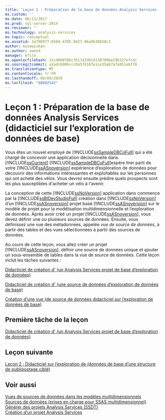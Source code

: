 ```yaml
---
title: 'Leçon 1 : Préparation de la base de données Analysis Services (didacticiel sur l’exploration de données de base) | Microsoft Docs'
ms.custom: ''
ms.date: 06/13/2017
ms.prod: sql-server-2014
ms.reviewer: ''
ms.technology: analysis-services
ms.topic: conceptual
ms.assetid: 2a796977-6568-4705-9d27-86a9b36658c2
author: minewiskan
ms.author: owend
manager: kfile
ms.openlocfilehash: 15cd000f0bcf61743301d130709be29b327efcdc
ms.sourcegitcommit: a1adc6906ccc0a57d187e1ce35ab7a7a951ebff8
ms.translationtype: MT
ms.contentlocale: fr-FR
ms.lasthandoff: 08/09/2019
ms.locfileid: "68892542"
---
```

# <a name="lesson-1-preparing-the-analysis-services-database-basic-data-mining-tutorial"></a>Leçon 1 : Préparation de la base de données Analysis Services (didacticiel sur l’exploration de données de base)
  Vous êtes un nouvel employé de [!INCLUDE[ssSampleDBCoFull](../includes/sssampledbcofull-md.md)] qui a été chargé de concevoir une application décisionnelle dans. [!INCLUDE[ssCurrent](../includes/sscurrent-md.md)] [!INCLUDE[ssSampleDBCoFull](../includes/sssampledbcofull-md.md)]espère tirer parti de votre [!INCLUDE[ssASnoversion](../includes/ssasnoversion-md.md)] expérience d’exploration de données pour découvrir des informations intéressantes et exploitables sur les personnes qui ont acheté des vélos. Vous devrez ensuite prédire quels prospects sont les plus susceptibles d'acheter un vélo à l'avenir.  
  
 La conception de cette [!INCLUDE[ssNoVersion](../includes/ssnoversion-md.md)] application dans commence par la [!INCLUDE[ssBIDevStudioFull](../includes/ssbidevstudiofull-md.md)] création dans [!INCLUDE[ssNoVersion](../includes/ssnoversion-md.md)] d’un [!INCLUDE[ssASnoversion](../includes/ssasnoversion-md.md)] projet basé [!INCLUDE[ssASnoversion](../includes/ssasnoversion-md.md)] sur le modèle de projet pour la modélisation multidimensionnelle et l’exploration de données. Après avoir créé un projet [!INCLUDE[ssASnoversion](../includes/ssasnoversion-md.md)], vous devez définir une ou plusieurs sources de données. Ensuite, vous définissez une vue des métadonnées, appelée *vue de source de données*, à partir des tables et des vues sélectionnées à partir des sources de données.  
  
 Au cours de cette leçon, vous allez créer un projet [!INCLUDE[ssASnoversion](../includes/ssasnoversion-md.md)], définir une source de données unique et ajouter un sous-ensemble de tables dans la vue de source de données. Cette leçon inclut les tâches suivantes :  
  
 [Didacticiel de création d' &#40;un Analysis Services projet de base d’exploration de données&#41;](../../2014/tutorials/creating-an-analysis-services-project-basic-data-mining-tutorial.md)  
  
 [Didacticiel de création d' &#40;une source de données d’exploration de données de base&#41;](../../2014/tutorials/creating-a-data-source-basic-data-mining-tutorial.md)  
  
 [Création d’une vue &#40;de source de données didacticiel sur l’exploration de données de base&#41;](../../2014/tutorials/creating-a-data-source-view-basic-data-mining-tutorial.md)  
  
## <a name="first-task-in-lesson"></a>Première tâche de la leçon  
 [Didacticiel de création d' &#40;un Analysis Services projet de base d’exploration de données&#41;](../../2014/tutorials/creating-an-analysis-services-project-basic-data-mining-tutorial.md)  
  
## <a name="next-lesson"></a>Leçon suivante  
 [Leçon 2 : Didacticiel sur l’exploration de &#40;données de base d’une structure de publipostage ciblé&#41;](../../2014/tutorials/lesson-2-building-a-targeted-mailing-structure-basic-data-mining-tutorial.md)  
  
## <a name="see-also"></a>Voir aussi  
 [Vues de sources de données dans les modèles multidimensionnels](https://docs.microsoft.com/analysis-services/multidimensional-models/data-source-views-in-multidimensional-models)   
 [Sources de données &#40;prises en charge pour SSAS multidimensionnel&#41;](https://docs.microsoft.com/analysis-services/multidimensional-models/supported-data-sources-ssas-multidimensional)   
 [Générer des projets Analysis Services &#40;SSDT&#41;](https://docs.microsoft.com/analysis-services/multidimensional-models/build-analysis-services-projects-ssdt)   
 [Création d’un projet Analysis Services](https://docs.microsoft.com/analysis-services/lesson-1-1-creating-an-analysis-services-project)  
  
  
